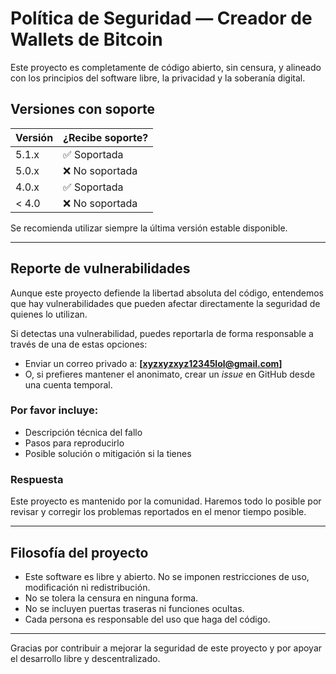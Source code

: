 # Política de Seguridad — Creador de Wallets de Bitcoin

Este proyecto es completamente de código abierto, sin censura, y alineado con los principios del software libre, la privacidad y la soberanía digital.

##  Versiones con soporte

| Versión   | ¿Recibe soporte? |
|-----------|------------------|
| 5.1.x     | ✅ Soportada      |
| 5.0.x     | ❌ No soportada   |
| 4.0.x     | ✅ Soportada      |
| < 4.0     | ❌ No soportada   |

Se recomienda utilizar siempre la última versión estable disponible.

---

##  Reporte de vulnerabilidades

Aunque este proyecto defiende la libertad absoluta del código, entendemos que hay vulnerabilidades que pueden afectar directamente la seguridad de quienes lo utilizan.

Si detectas una vulnerabilidad, puedes reportarla de forma responsable a través de una de estas opciones:

- Enviar un correo privado a: **[xyzxyzxyz12345lol@gmail.com]**
- O, si prefieres mantener el anonimato, crear un *issue* en GitHub desde una cuenta temporal.

### Por favor incluye:

- Descripción técnica del fallo
- Pasos para reproducirlo
- Posible solución o mitigación si la tienes

### Respuesta

Este proyecto es mantenido por la comunidad. Haremos todo lo posible por revisar y corregir los problemas reportados en el menor tiempo posible.

---

##  Filosofía del proyecto

- Este software es libre y abierto. No se imponen restricciones de uso, modificación ni redistribución.
- No se tolera la censura en ninguna forma.
- No se incluyen puertas traseras ni funciones ocultas.
- Cada persona es responsable del uso que haga del código.

---

Gracias por contribuir a mejorar la seguridad de este proyecto y por apoyar el desarrollo libre y descentralizado.
